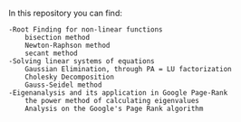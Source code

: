 In this repository you can find:

    -Root Finding for non-linear functions
        bisection method
        Newton-Raphson method
        secant method
    -Solving linear systems of equations
        Gaussian Elimination, through PA = LU factorization
        Cholesky Decomposition
        Gauss-Seidel method
    -Eigenanalysis and its application in Google Page-Rank
        the power method of calculating eigenvalues
        Analysis on the Google's Page Rank algorithm
